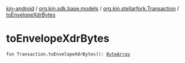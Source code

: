 [kin-android](../../index.md) / [org.kin.sdk.base.models](../index.md) / [org.kin.stellarfork.Transaction](index.md) / [toEnvelopeXdrBytes](./to-envelope-xdr-bytes.md)

# toEnvelopeXdrBytes

`fun Transaction.toEnvelopeXdrBytes(): `[`ByteArray`](https://kotlinlang.org/api/latest/jvm/stdlib/kotlin/-byte-array/index.html)